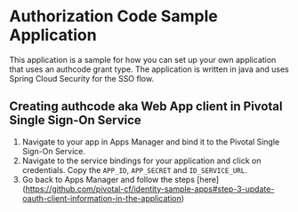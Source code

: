 # Authorization Code Sample Application

This application is a sample for how you can set up your own application that uses an authcode grant type. The application is written in java and uses Spring Cloud Security for the SSO flow.

## Creating authcode aka Web App client in Pivotal Single Sign-On Service

1. Navigate to your app in Apps Manager and bind it to the Pivotal Single Sign-On Service.
2. Navigate to the service bindings for your application and click on credentials. Copy the `APP_ID`, `APP_SECRET` and `ID_SERVICE_URL`.
3. Go back to Apps Manager and follow the steps [here] (https://github.com/pivotal-cf/identity-sample-apps#step-3-update-oauth-client-information-in-the-application)


